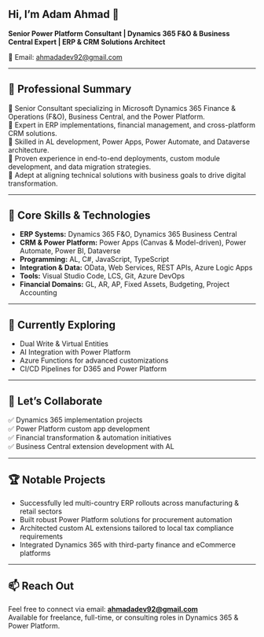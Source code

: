 ## Hi, I’m Adam Ahmad 👋  
**Senior Power Platform Consultant | Dynamics 365 F&O & Business Central Expert | ERP & CRM Solutions Architect**

📧 Email: ahmadadev92@gmail.com

---

## 💼 Professional Summary

🔹 Senior Consultant specializing in Microsoft Dynamics 365 Finance & Operations (F&O), Business Central, and the Power Platform.  
🔹 Expert in ERP implementations, financial management, and cross-platform CRM solutions.  
🔹 Skilled in AL development, Power Apps, Power Automate, and Dataverse architecture.  
🔹 Proven experience in end-to-end deployments, custom module development, and data migration strategies.  
🔹 Adept at aligning technical solutions with business goals to drive digital transformation.

---

## 🔧 Core Skills & Technologies

- **ERP Systems:** Dynamics 365 F&O, Dynamics 365 Business Central  
- **CRM & Power Platform:** Power Apps (Canvas & Model-driven), Power Automate, Power BI, Dataverse  
- **Programming:** AL, C#, JavaScript, TypeScript  
- **Integration & Data:** OData, Web Services, REST APIs, Azure Logic Apps  
- **Tools:** Visual Studio Code, LCS, Git, Azure DevOps  
- **Financial Domains:** GL, AR, AP, Fixed Assets, Budgeting, Project Accounting

---

## 🚀 Currently Exploring

- Dual Write & Virtual Entities  
- AI Integration with Power Platform  
- Azure Functions for advanced customizations  
- CI/CD Pipelines for D365 and Power Platform  

---

## 🤝 Let’s Collaborate

✅ Dynamics 365 implementation projects  
✅ Power Platform custom app development  
✅ Financial transformation & automation initiatives  
✅ Business Central extension development with AL  

---

## 🏆 Notable Projects

- Successfully led multi-country ERP rollouts across manufacturing & retail sectors  
- Built robust Power Platform solutions for procurement automation  
- Architected custom AL extensions tailored to local tax compliance requirements  
- Integrated Dynamics 365 with third-party finance and eCommerce platforms  

---

## 📫 Reach Out

Feel free to connect via email: **ahmadadev92@gmail.com**  
Available for freelance, full-time, or consulting roles in Dynamics 365 & Power Platform.
